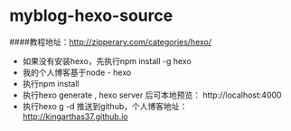 myblog-hexo-source
==================

####教程地址：http://zipperary.com/categories/hexo/

* 如果没有安装hexo，先执行npm install -g hexo
* 我的个人博客基于node - hexo
* 执行npm install
* 执行hexo generate , hexo server 后可本地预览： http://localhost:4000
* 执行hexo g -d 推送到github，个人博客地址： http://kingarthas37.github.io

